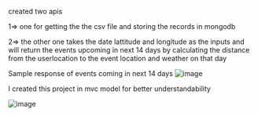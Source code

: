 created two apis 

  1=> one for getting the the csv file and storing the records in mongodb 

  2=> the other one takes the date lattitude and longitude as the inputs and will return the events upcoming in next 14 days by calculating the distance from the userlocation to the event location and weather on that day

Sample response of events coming in next 14 days
![image](https://github.com/Vamsikr2002/eventhandling/assets/115055314/cbb61575-189f-4e76-88ae-0c4874c943ef)


I created this project in mvc model for better understandability

![image](https://github.com/Vamsikr2002/eventhandling/assets/115055314/f8791d34-0e6c-43f7-8f77-1b0e5dbc094d)
